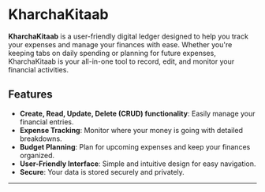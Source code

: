 # KharchaKitaab

**KharchaKitaab** is a user-friendly digital ledger designed to help you track your expenses and manage your finances with ease. Whether you're keeping tabs on daily spending or planning for future expenses, KharchaKitaab is your all-in-one tool to record, edit, and monitor your financial activities.

## Features

- **Create, Read, Update, Delete (CRUD) functionality**: Easily manage your financial entries.
- **Expense Tracking**: Monitor where your money is going with detailed breakdowns.
- **Budget Planning**: Plan for upcoming expenses and keep your finances organized.
- **User-Friendly Interface**: Simple and intuitive design for easy navigation.
- **Secure**: Your data is stored securely and privately.

---